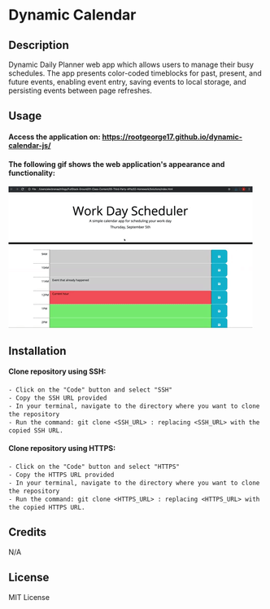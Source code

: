 # Dynamic Calendar 

## Description

Dynamic Daily Planner web app which allows users to manage their busy schedules. The app presents color-coded timeblocks for past, present, and future events, enabling event entry, saving events to local storage, and persisting events between page refreshes.

## Usage

#### Access the application on: https://rootgeorge17.github.io/dynamic-calendar-js/
#### The following gif shows the web application's appearance and functionality:

![](images/05-third-party-apis-homework-demo.gif)

## Installation

#### Clone repository using SSH:
    - Click on the "Code" button and select "SSH"
    - Copy the SSH URL provided
    - In your terminal, navigate to the directory where you want to clone the repository
    - Run the command: git clone <SSH_URL> : replacing <SSH_URL> with the copied SSH URL.

#### Clone repository using HTTPS:
    - Click on the "Code" button and select "HTTPS"
    - Copy the HTTPS URL provided
    - In your terminal, navigate to the directory where you want to clone the repository
    - Run the command: git clone <HTTPS_URL> : replacing <HTTPS_URL> with the copied HTTPS URL.

## Credits

N/A

## License

MIT License
